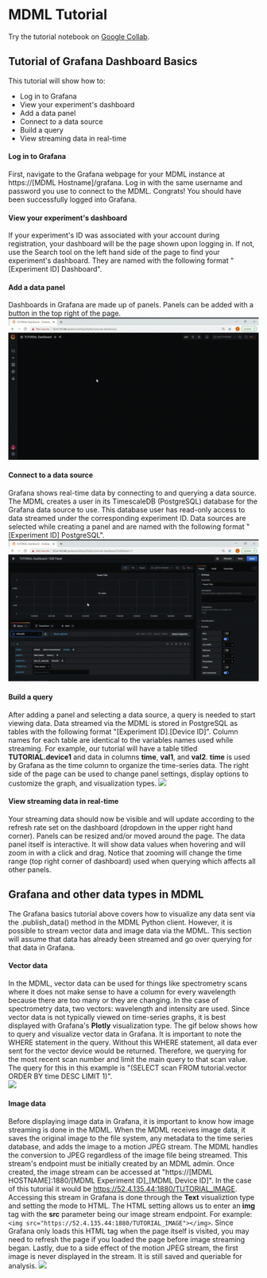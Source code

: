 # MDML Tutorial
Try the tutorial notebook on [Google Collab](https://colab.research.google.com/github/anl-mdml/examples/blob/main/intro.ipynb).

## Tutorial of Grafana Dashboard Basics

This tutorial will show how to:
* Log in to Grafana
* View your experiment's dashboard
* Add a data panel
* Connect to a data source
* Build a query
* View streaming data in real-time

#### Log in to Grafana
First, navigate to the Grafana webpage for your MDML instance at https://[MDML Hostname]/grafana. Log in with the same username and password you use to connect to the MDML. Congrats! You should have been successfully logged into Grafana.

#### View your experiment's dashboard
If your experiment's ID was associated with your account during registration, your dashboard will be the page shown upon logging in. If not, use the Search tool on the left hand side of the page to find your experiment's dashboard. They are named with the following format "[Experiment ID] Dashboard".

#### Add a data panel
Dashboards in Grafana are made up of panels. Panels can be added with a button in the top right of the page.
![](gifs/grafana_add_panel.gif)

#### Connect to a data source
Grafana shows real-time data by connecting to and querying a data source. The MDML creates a user in its TimescaleDB (PostgreSQL) database for the Grafana data source to use. This database user has read-only access to data streamed under the corresponding experiment ID. Data sources are selected while creating a panel and are named with the following format "[Experiment ID] PostgreSQL".
![](gifs/grafana_data_source.gif)

#### Build a query
After adding a panel and selecting a data source, a query is needed to start viewing data. Data streamed via the MDML is stored in PostgreSQL as tables with the following format "[Experiment ID].[Device ID]". Column names for each table are identical to the variables names used while streaming. For example, our tutorial will have a table titled __TUTORIAL.device1__ and data in columns __time__, __val1__, and __val2__. __time__ is used by Grafana as the time column to organize the time-series data. The right side of the page can be used to change panel settings, display options to customize the graph, and visualization types.
![](gifs/grafana_query.gif)

#### View streaming data in real-time
Your streaming data should now be visible and will update according to the refresh rate set on the dashboard (dropdown in the upper right hand corner). Panels can be resized and/or moved around the page. The data panel itself is interactive. It will show data values when hovering and will zoom in with a click and drag. Notice that zooming will change the time range (top right corner of dashboard) used when querying which affects all other panels.

## Grafana and other data types in MDML
The Grafana basics tutorial above covers how to visualize any data sent via the .publish_data() method in the MDML Python client. However, it is possible to stream vector data and image data via the MDML. This section will assume that data has already been streamed and go over querying for that data in Grafana.

#### Vector data
In the MDML, vector data can be used for things like spectrometry scans where it does not make sense to have a column for every wavelength because there are too many or they are changing. In the case of spectrometry data, two vectors: wavelength and intensity are used. Since vector data is not typically viewed on time-series graphs, it is best displayed with Grafana's __Plotly__ visualization type. The gif below shows how to query and visualize vector data in Grafana. It is important to note the WHERE statement in the query. Without this WHERE statement, all data ever sent for the vector device would be returned. Therefore, we querying for the most recent scan number and limit the main query to that scan value. The query for this in this example is "(SELECT scan FROM tutorial.vector ORDER BY time DESC LIMIT 1)".    
![](gifs/grafana_vector.gif)

#### Image data
Before displaying image data in Grafana, it is important to know how image streaming is done in the MDML. When the MDML receives image data, it saves the original image to the file system, any metadata to the time series database, and adds the image to a motion JPEG stream. The MDML handles the conversion to JPEG regardless of the image file being streamed. This stream's endpoint must be initially created by an MDML admin. Once created, the image stream can be accessed at "https://[MDML HOSTNAME]:1880/[MDML Experiment ID]_[MDML Device ID]". In the case of this tutorial it would be https://52.4.135.44:1880/TUTORIAL_IMAGE. Accessing this stream in Grafana is done through the __Text__ visualiztion type and setting the mode to HTML. The HTML setting allows us to enter an __img__ tag with the __src__ parameter being our image stream endpoint. For example: `<img src="https://52.4.135.44:1880/TUTORIAL_IMAGE"></img>`. Since Grafana only loads this HTML tag when the page itself is visited, you may need to refresh the page if you loaded the page before image streaming began. Lastly, due to a side effect of the motion JPEG stream, the first image is never displayed in the stream. It is still saved and queriable for analysis. 
![](gifs/grafana_image.gif)